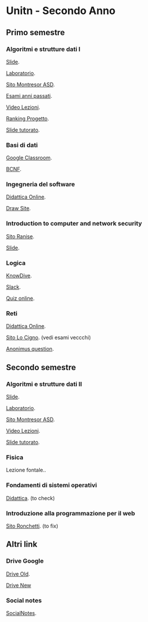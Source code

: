 # Unitn - Secondo Anno

## Primo semestre

### Algoritmi e strutture dati I
[Slide](http://cricca.disi.unitn.it/montresor/teaching/asd/materiale/lucidi/).

[Laboratorio](https://judge.science.unitn.it/slides/).

[Sito Montresor ASD](http://cricca.disi.unitn.it/montresor/teaching/asd/).

[Esami anni passati](http://cricca.disi.unitn.it/montresor/teaching/asd/materiale/esercizi/compiti/).

[Video Lezioni](https://www.youtube.com/watch?v=eDvoPtXvpyc&list=PL6LfWZm2MAHTZrI8EJhC0HUa5gLh9h195).

[Ranking Progetto](https://judge.science.unitn.it/arena/ranking/Ranking.html).

[Slide tutorato](https://drive.google.com/drive/u/2/folders/10PPwsTlLikMIvVPJq_2s-KLYN-S2yU_W).

### Basi di dati
[Google Classroom](https://classroom.google.com/u/1/c/MzcyNzQzMTc4MzRa).

[BCNF](https://uisacad5.uis.edu/cgi-bin/mcrem2/database_design_tool.cgi).

### Ingegneria del software
[Didattica Online](https://didatticaonline.unitn.it/dol/course/view.php?id=16085).

[Draw Site](https://www.lucidchart.com/documents).

### Introduction to computer and network security
[Sito Ranise](https://sites.google.com/view/intro2cns?hl=en).

[Slide](https://sites.google.com/view/intro2cns/syllabus/201920?authuser=0).

### Logica
[KnowDive](http://knowdive.disi.unitn.it/logic/).

[Slack](https://app.slack.com/client/TND6WBAKA/learning-slack).

[Quiz online](https://www.onlineexambuilder.com/it/pl-fol/exam-308236).

### Reti
[Didattica Online](https://didatticaonline.unitn.it/dol/course/view.php?id=16033).

[Sito Lo Cigno](https://disi.unitn.it/locigno/teaching-duties/reti/). (vedi esami veccchi)

[Anonimus question](https://app.sli.do/event/czseos9q/live/questions).

## Secondo semestre

### Algoritmi e strutture dati II
[Slide](http://cricca.disi.unitn.it/montresor/teaching/asd/materiale/lucidi/).

[Laboratorio](https://judge.science.unitn.it/slides/).

[Sito Montresor ASD](http://cricca.disi.unitn.it/montresor/teaching/asd/).

[Video Lezioni](https://www.youtube.com/watch?v=eDvoPtXvpyc&list=PL6LfWZm2MAHTZrI8EJhC0HUa5gLh9h195).

[Slide tutorato](https://drive.google.com/drive/u/2/folders/10PPwsTlLikMIvVPJq_2s-KLYN-S2yU_W).


### Fisica
Lezione fontale..


### Fondamenti di sistemi operativi

[Didattica](https://didatticaonline.unitn.it/dol/course/view.php?id=18212). (to check)


### Introduzione alla programmazione per il web

[Sito Ronchetti](http://latemar.science.unitn.it/segue/index.php?&site=ronchet&section=32&page=1519&action=site). (to fix)



## Altri link

### Drive Google
[Drive Old](http://bit.ly/drive-folder).

[Drive New](https://drive.google.com/drive/u/2/folders/1aAv9evT2P24pak4LUt8D3EDHUJlqxWHt)


### Social notes
[SocialNotes](https://socialnotes.eu).

